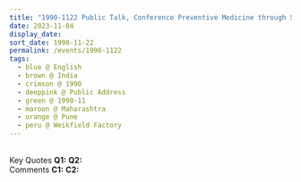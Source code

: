 ```yaml
---
title: "1990-1122 Public Talk, Conference Preventive Medicine through Sahaja Yoga, Day 2, Weikfield Factory, Pune, Maharashtra, India"
date: 2023-11-04
display_date: 
sort_date: 1990-11-22
permalink: /events/1990-1122
tags:
  - blue @ English
  - brown @ India
  - crimson @ 1990
  - deeppink @ Public Address
  - green @ 1990-11
  - maroon @ Maharashtra
  - orange @ Pune
  - peru @ Weikfield Factory
---
```


<br>

<wave-list>
  <list-title color="DarkSeaGreen" width="55">Key Quotes</list-title>
  <list-item color="BlanchedAlmond" width="280"><b>Q1:</b> <i></i></list-item>
  <list-item color="Lavender" width="280"><b>Q2:</b> <i></i></list-item>
</wave-list>

<br>

<wave-list>
  <list-title color="DarkSeaGreen" width="55">Comments</list-title>
  <list-item color="BlanchedAlmond" width="280"><b>C1:</b> <i></i></list-item>
  <list-item color="Lavender" width="280"><b>C2:</b> <i></i></list-item>
</wave-list>